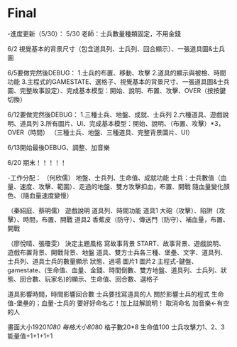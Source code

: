 # Final
-進度更新（5/30）：
5/30 老師：士兵數量種類固定，不用金錢

6/2 視覺基本的背景尺寸（包含道具列、士兵列、回合顯示）、一張道具圖&士兵圖

6/5要做完然後DEBUG：
1.士兵的布置、移動、攻擊
2.道具的顯示與被檢、時間功能
3.主程式的GAMESTATE、選格子、視覺基本的背景尺寸、一張道具圖&士兵圖、完整故事設定）、完成基本模型：開始、說明、布置、攻擊、OVER（按按鍵切換）

6/12要做完然後DEBUG：
1.三種士兵、地盤、成就、士兵列
2.六種道具、遊戲說明、道具列
3.所有圖片、UI、完成基本模型：開始、說明、（布置、攻擊）*3，OVER（時間）
（三種士兵、地盤、三種道具、完整背景圖片、UI）

6/13開始最後DEBUG、調整、加音樂

6/20 期末！！！！！


-工作分配：
（何欣儒）
地盤、士兵列、生命值、成就功能
士兵：士兵數值（血量、速度、攻擊、範圍）、走過的地盤、雙方攻擊扣血，布置、開戰
隨血量變化顏色、（隨血量速度變慢）

（秦紹庭、蔡明儒）
遊戲說明
道具列、時間功能
道具1 大砲（攻擊）、陷阱（攻擊）、時間，布置、開戰
道具2 香蕉皮（防守）、傳送門（防守）、補血量，布置、開戰

（廖悅晴、張瓊雯）
決定主題風格
寫故事背景
START、故事背景、遊戲說明、遊戲布置背景、開戰背景、地盤
道具、雙方士兵各三種、堡壘、文字、道具列、士兵列、道具士兵的數量顯示
狀態、過場
圖片1
圖片2
主程式-鍵盤、gamestate、(生命值、血量、金錢、時間倒數、雙方地盤、道具列、士兵列、狀態、回合數、玩家名)的顯示、生命值、回合數、選格子

道具影響時間，時間影響回合數
士兵要找寫道具的人 關於影響士兵的程式
生命值-堡壘的；血量-士兵的
要好好命名ㄛ！加上註解說明！
取消命名
加音樂←有空的人

畫面大小1920*1080
每格大小80*80
格子數20*8
生命值100  士兵攻擊力1、2、3
能量值+1+1+1+1




